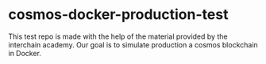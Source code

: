 # cosmos-docker-production-test
This test repo is made with the help of the material provided by the interchain academy. Our goal is to simulate production a cosmos blockchain in Docker.
